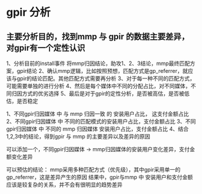 # gpir 分析

## 主要分析目的，找到mmp 与 gpir 的数据主要差异，对gpir有一个定性认识

1、分析目前的install事件
将mmp归因结论，助攻1、2、3结论，mmp最终匹配方案，gpir结论
2、确认mmp逻辑，比如按照预想，匹配方式是gp_referrer，就应该与gpir的结论匹配。其他匹配方式需要再分析
3、对于每一种不同的匹配方式，可能需要单独的进行分析
4、然后是每个媒体中不同的分配占比，对不同媒体，不同归因方式的优劣选择
5、最后是对于gpir的定性分析，是否被高估，是否被低估，是否稳定


1、不同gpir归因媒体 中 与 mmp 归因一致 的 安装用户占比， 这支付金额占比
2、不同gpir归因媒体 中 不同的匹配模式的安装用户占比，支付金额占比
3、不同gpir归因媒体 中 不同的 mmp 归因媒体 安装用户占比，支付金额占比
4、结合1,2,3中的结论，得到gpir 与 mmp 的主要差异以及差异的原因

可以添加一个，不同gpir归因媒体 -> mmp归因媒体的安装用户变化差异，支付金额变化差异

可以预估的结论：
mmp采用多种匹配方式（优先级），其中gpir采用单一的gp_referrer，这是差异产生的原因
结果中，gpir与mmp 中 安装用户和支付金额应该是较复杂的关系，并不会有很明显的趋势差异